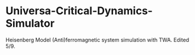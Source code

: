# Universa-Critical-Dynamics-Simulator

Heisenberg Model (Anti)ferromagnetic system simulation with TWA. Edited 5/9.
